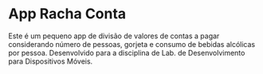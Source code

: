 # App Racha Conta
Este é um pequeno app de divisão de valores de contas a pagar considerando número de pessoas, gorjeta e consumo de bebidas alcólicas por pessoa.
Desenvolvido para a disciplina de Lab. de Desenvolvimento para Dispositivos Móveis. 
